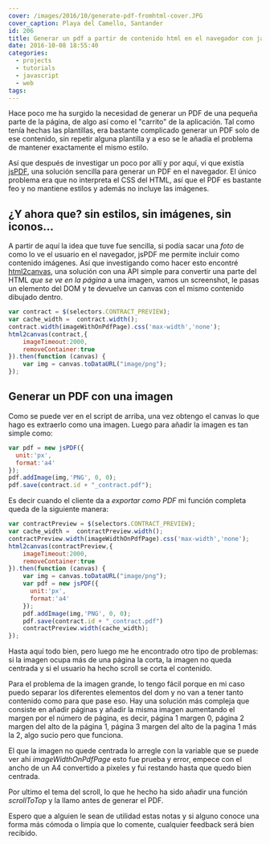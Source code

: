 ```yaml
---
cover: /images/2016/10/generate-pdf-fromhtml-cover.JPG
cover_caption: Playa del Camello, Santander
id: 206
title: Generar un pdf a partir de contenido html en el navegador con javascript
date: 2016-10-08 18:55:40
categories:
  - projects
  - tutorials
  - javascript
  - web
tags:
---
```


Hace poco me ha surgido la necesidad de generar un PDF de una pequeña parte de la página, de algo así como el "carrito" de la aplicación. Tal como tenía hechas las plantillas, era bastante complicado generar un PDF solo de ese contenido, sin repetir alguna plantilla y a eso se le añadía el problema de mantener exactamente el mismo estilo.

Así que después de investigar un poco por allí y por aquí, vi que existía [jsPDF](https://github.com/MrRio/jsPDF/), una solución sencilla para generar un PDF en el navegador. El único problema era que no interpreta el CSS del HTML, así que el PDF es bastante feo y no mantiene estilos y además no incluye las imágenes.

## ¿Y ahora que? sin estilos, sin imágenes, sin iconos...

A partir de aquí la idea que tuve fue sencilla, si podía sacar una _foto_ de como lo ve el usuario en el navegador, jsPDF me permite incluir como contenido imágenes. Así que investigando como hacer esto encontré [html2canvas](http://http://github.com/niklasvh/html2canvas), una solución con una API simple para convertir una parte del HTML *que se ve en la página* a una imagen, vamos un screenshot, le pasas un elemento del DOM y te devuelve un canvas con el mismo contenido dibujado dentro.

```javascript Dibujas el contenido en un canvas
var contract = $(selectors.CONTRACT_PREVIEW);
var cache_width =  contract.width();
contract.width(imageWithOnPdfPage).css('max-width','none');
html2canvas(contract,{
	imageTimeout:2000,
	removeContainer:true
}).then(function (canvas) {
	var img = canvas.toDataURL("image/png");
});
```

## Generar un PDF con una imagen

Como se puede ver en el script de arriba, una vez obtengo el canvas lo que hago es extraerlo como una imagen. Luego para añadir la imagen es tan simple como:

```javascript Generar un pdf con una imagen
var pdf = new jsPDF({
  unit:'px',
  format:'a4'
});
pdf.addImage(img,'PNG', 0, 0);
pdf.save(contract.id + "_contract.pdf");
```

Es decir cuando el cliente da a _exportar como PDF_ mi función completa queda de la siguiente manera:

```javascript Proceso completo html -> Canvas -> img -> pdf
var contractPreview = $(selectors.CONTRACT_PREVIEW);
var cache_width =  contractPreview.width();
contractPreview.width(imageWidthOnPdfPage).css('max-width','none');
html2canvas(contractPreview,{
	imageTimeout:2000,
	removeContainer:true
}).then(function (canvas) {
	var img = canvas.toDataURL("image/png");
	var pdf = new jsPDF({
	  unit:'px',
	  format:'a4'
	});
	pdf.addImage(img,'PNG', 0, 0);
	pdf.save(contract.id + "_contract.pdf")
	contractPreview.width(cache_width);
});
```

Hasta aquí todo bien, pero luego me he encontrado otro tipo de problemas: si la imagen ocupa más de una página la corta, la imagen no queda centrada y si el usuario ha hecho scroll se corta el contenido.

Para el problema de la imagen grande, lo tengo fácil porque en mi caso puedo separar los diferentes elementos del dom y no van a tener tanto contenido como para que pase eso. Hay una solución más compleja que consiste en añadir páginas y añadir la misma imagen aumentando el margen por el número de página, es decir, página 1 margen 0, página 2 margen del alto de la página 1, página 3 margen del alto de la pagina 1 más la 2, algo sucio pero que funciona.

El que la imagen no quede centrada lo arregle con la variable que se puede ver ahí _imageWidthOnPdfPage_ esto fue prueba y error, empece con el ancho de un A4 convertido a pixeles y fui restando hasta que quedo bien centrada. 

Por ultimo el tema del scroll, lo que he hecho ha sido añadir una función _scrollToTop_ y la llamo antes de generar el PDF.

Espero que a alguien le sean de utilidad estas notas y si alguno conoce una forma más cómoda o limpia que lo comente, cualquier feedback será bien recibido.
